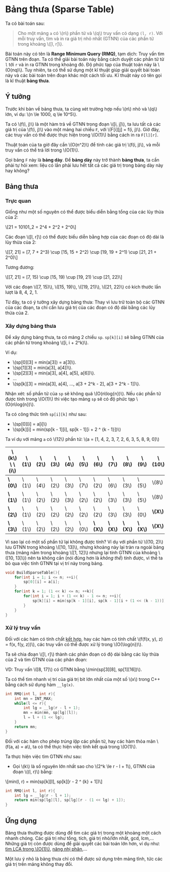 # Bảng thưa (Sparse Table)

Ta có bài toán sau:

> Cho một mảng `a` có \\(n\\) phần tử và \\(q\\) truy vấn có dạng `(l, r)`. Với mỗi truy vấn, tìm và in ra giá trị nhỏ nhất (GTNN) của các phần tử trong khoảng \\([l, r]\\).

Bài toán này có tên là **Range Minimum Query (RMQ)**, tạm dịch: Truy vấn tìm GTNN trên đoạn. Ta có thể giải bài toán này bằng cách duyệt các phần tử từ `l` tới `r` và in ra GTNN trong khoảng đó. Độ phức tạp của thuật toán này là \\(O(nq)\\). Tuy nhiên, ta có thể sử dụng một kĩ thuật giúp giải quyết bài toán này và các bài toán trên đoạn khác một cách tối ưu. Kĩ thuật này có tên gọi là kĩ thuật **bảng thưa**.

## Ý tưởng

Trước khi bàn về bảng thưa, ta cùng xét trường hợp nếu \\(n\\) nhỏ và \\(q\\) lớn, ví dụ: \\(n \le 1000, q \le 10^5\\). 

Ta có \\(f(i, j)\\) là một hàm trả về GTNN trong đoạn \\([i, j]\\), ta lưu tất cả các giá trị của \\(f(i, j)\\) vào một mảng hai chiều `F`, với \\(F[i][j] = f(i, j)\\). Giờ đây, các truy vấn có thể được thực hiện trong \\(O(1)\\) bằng cách in ra `F[l][r]`. 

Thuật toán của ta giờ đây cần \\(O(n^2)\\) để tính các giá trị \\(f(i, j)\\), và mỗi truy vấn có thể trả lời trong \\(O(1)\\).

Gọi bảng `F` này là **bảng dày**. Để **bảng dày** này trở thành **bảng thưa**, ta cần phải tự hỏi xem: liệu có lần phải lưu hết tất cả các giá trị trong bảng dày này hay không?

## Bảng thưa

### Trực quan

Giống như một số nguyên có thể được biểu diễn bằng tổng của các lũy thừa của 2:

\\[21 = 10101_2 = 2^4 + 2^2 + 2^0\\]

Các đoạn \\([l, r]\\) có thể được biểu diễn bằng hợp của các đoạn có độ dài là lũy thừa của 2:

\\[[7, 21] = [7, 7 + 2^3) \cup [15, 15 + 2^2) \cup [19, 19 + 2^1) \cup [21, 21 + 2^0)\\]

Tương đương:

\\[[7, 21] = [7, 15) \cup [15, 19) \cup [19, 21) \cup [21, 22)\\]

Với các đoạn \\([7, 15)\\), \\([15, 19)\\), \\([19, 21)\\), \\([21, 22)\\) có kích thước lần lượt là 8, 4, 2, 1.

Từ đây, ta có ý tưởng xây dựng bảng thưa: Thay vì lưu trữ toàn bộ các GTNN của các đoạn, ta chỉ cần lưu giá trị của các đoạn có độ dài bằng các lũy thừa của 2.

### Xây dựng bảng thưa

Để xây dựng bảng thưa, ta có mảng 2 chiều `sp`. `sp[k][i]` sẽ bằng GTNN của các phần tử trong khoảng \\([i, i + 2^k)\\). 

Ví dụ: 
- \\(sp[0][3] = min(a[3]) = a[3]\\).
- \\(sp[1][3] = min(a[3], a[4])\\).
- \\(sp[2][3] = min(a[3], a[4], a[5], a[6])\\).
- ...
- \\(sp[k][3] = min(a[3], a[4], ..., a[3 + 2^k - 2], a[3 + 2^k - 1])\\).

Nhận xét: số phần tử của `sp` sẽ không quá \\(O(n\log{n})\\). Nếu các phần tử được tính trong \\(O(1)\\) thì việc tạo mảng `sp` sẽ có độ phức tạp \\(O(n\log{n})\\).

Ta có công thức tính `sp[i][k]` như sau: 
- \\(sp[0][i] = a[i]\\)
- \\(sp[k][i] = min(sp[k - 1][i], sp[k - 1][i + 2 ^ {k - 1}])\\)

Ta ví dụ với mảng `a` có \\(12\\) phần tử: \\(a = [1, 4, 2, 3, 7, 2, 6, 3, 5, 8, 9, 0]\\)

|\\(k\\) \ \\(i\\)|\\(1\\)|\\(2\\)|\\(3\\)|\\(4\\)|\\(5\\)|\\(6\\)|\\(7\\)|\\(8\\)|\\(9\\)|\\(10\\)|\\(11\\)|\\(12\\)|
|---|---|---|---|---|---|---|---|---|---|---|---|---|
|**\\(0\\)**|\\(1\\)|\\(4\\)|\\(2\\)|\\(3\\)|\\(7\\)|\\(2\\)|\\(6\\)|\\(3\\)|\\(5\\)|\\(8\\)|\\(9\\)|\\(0\\)|
|**\\(1\\)**|\\(1\\)|\\(2\\)|\\(2\\)|\\(3\\)|\\(2\\)|\\(2\\)|\\(3\\)|\\(3\\)|\\(5\\)|\\(8\\)|\\(0\\)|**\\(X\\)**|
|**\\(2\\)**|\\(1\\)|\\(2\\)|\\(2\\)|\\(2\\)|\\(2\\)|\\(2\\)|\\(3\\)|\\(3\\)|\\(0\\)|**\\(X\\)**|**\\(X\\)**|**\\(X\\)**|
|**\\(3\\)**|\\(1\\)|\\(2\\)|\\(2\\)|\\(2\\)|\\(0\\)|**\\(X\\)**|**\\(X\\)**|**\\(X\\)**|**\\(X\\)**|**\\(X\\)**|**\\(X\\)**|**\\(X\\)**|

Vì sao lại có một số phần tử lại không được tính? Ví dụ với phần tử \\((10, 2)\\) lưu GTNN trong khoảng \\([10, 13]\\), nhưng khoảng này lại tràn ra ngoài bảng thưa (mảng nằm trong khoảng \\([1, 12]\\) nhưng lại tính GTNN của khoảng \\([10, 13]\\)) nên ta không cần (nói đúng hơn là *không thể*) tính được, vì thế ta bỏ qua việc tính GTNN tại vị trí này trong bảng.

```C++
void BuildSparseTable(){
	for(int i = 1; i <= n; ++i){
		sp[0][i] = a[i];
	}
	for(int k = 1; (1 << k) <= n; ++k){
		for(int i = 1; i + (1 << k) - 1 <= n; ++i){
			sp[k][i] = min(sp[k - 1][i], sp[k - 1][i + (1 << (k - 1))]);
		}
	}
}
```

### Xử lý truy vấn

Đối với các hàm có tính chất [kết hợp](https://vi.wikipedia.org/wiki/T%C3%ADnh_k%E1%BA%BFt_h%E1%BB%A3p), hay các hàm có tính chất \\(f(f(x, y), z) = f(x, f(y, z))\\), các truy vấn có thể được xử lý trong \\(O(\log{n})\\).

Ta sẽ chia đoạn \\([l, r]\\) thành các phân đoạn có độ dài bằng các lũy thừa của 2 và tìm GTNN của các phân đoạn:

VD: Truy vấn \\([8, 17]\\) có GTNN bằng \\(min(sp[3][8], sp[1][16])\\).

Ta có thể tìm nhanh vị trí của giá trị bit lớn nhất của một số \\(x\\) trong C++ bằng cách sử dụng hàm `__lg(x)`.

```C++
int RMQ(int l, int r){
	int mn = INT_MAX;
	while(l <= r){
		int lg = __lg(r - l + 1);
		mn = min(mn, sp[lg][l]);
		l = l + (1 << lg);
	}
	return mn;
}
```

Đối với các hàm cho phép *trùng lặp* các phần tử, hay các hàm thỏa mãn \\(f(a, a) = a\\), ta có thể thực hiện việc tính kết quả trong \\(O(1)\\).

Ta thực hiện việc tìm GTNN như sau:
- Gọi \\(k\\) là số nguyên lớn nhất sao cho \\(2^k \le r - l + 1\\), GTNN của đoạn \\((l, r)\\) bằng:

\\[min(l, r) = min(sp[k][l], sp[k][r - 2 ^ {k} + 1])\\]

```C++
int RMQ(int l, int r){
	int lg = __lg(r - l + 1);
	return min(sp[lg][l], sp[lg][r - (1 << lg) + 1]);
}
```

## Ứng dụng

Bảng thưa thường được dùng để tìm các giá trị trong một khoảng một cách nhanh chóng. Các giá trị như tổng, tích, giá trị nhỏ/lớn nhất, gcd, lcm,... Những giá trị còn được dùng để giải quyết các bài toán lớn hơn, ví dụ như: [tìm LCA trong \\(O(1)\\)](../graph-theory/lca-rmq.md), [nâng nhị phân](../graph-theory/binary-lifting.md),...

Một lưu ý nhỏ là bảng thưa chỉ có thể được sử dụng trên mảng tĩnh, tức các giá trị trên mảng không thay đổi. 